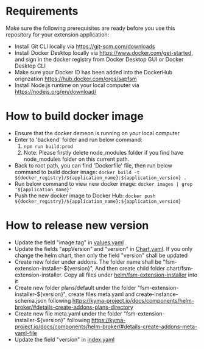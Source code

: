 # Requirements
Make sure the following prerequisites are ready before you use this repository for your extension application:
* Install Git CLI locally via https://git-scm.com/downloads
* Install Docker Desktop locally via https://www.docker.com/get-started, and sign in the docker registry from Docker Desktop GUI or Docker Desktop CLI
* Make sure your Docker ID has been added into the DockerHub orignzation https://hub.docker.com/orgs/sapfsm
* Install Node.js runtime on your local computer via https://nodejs.org/en/download/

# How to build docker image
* Ensure that the docker demeon is running on your local computer
* Enter to 'backend' folder and run below command:
  1. `npm run build:prod`
  2. Note: Please firstly delete node_modules folder if you find have node_modules folder on this current path.
* Back to root path, you can find 'Dockerfile' file, then run below command to build docker image:
  `docker build -t ${docker_registry}/${application_name}:${application_version} .`
* Run below command to view new docker image:
  `docker images | grep '${application_name}'`
* Push the new docker image to Docker Hub:
  `docker push ${docker_registry}/${application_name}:${application_version}`

# How to release new version
* Update the field "image.tag" in [values.yaml](../helm/fsm-extension-installer/values.yaml)
* Update the fields "appVersion" and "version" in [Chart.yaml](../helm/fsm-extension-installer/Chart.yaml). If you only change the helm chart, then only the field "version" shall be updated
* Create new folder under addons. The folder name shall be "fsm-extension-installer-${version}", And then create child folder chart/fsm-extension-installer. Copy all files under [helm/fsm-extension-installer](../helm/fsm-extension-installer) into it
* Create new folder plans/default under the folder "fsm-extension-installer-${version}", create files meta.yaml and create-instance-schema.json following https://kyma-project.io/docs/components/helm-broker/#details-create-addons-plans-directory 
* Create new file meta.yaml under the folder "fsm-extension-installer-${version}" following https://kyma-project.io/docs/components/helm-broker/#details-create-addons-meta-yaml-file
* Update the field "version" in [index.yaml](../addons/index.yaml)
